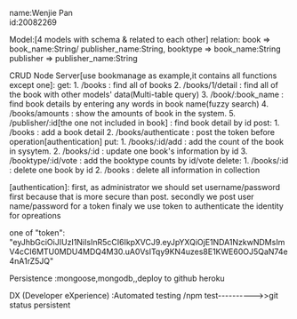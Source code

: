 name:Wenjie Pan       
id:20082269

Model:[4 models with schema & related to each other]
relation:   book => book_name:String/ publisher_name:String,
            booktype => book_name:String
            publisher =>  publisher_name:String

CRUD Node Server[use bookmanage as example,it contains all functions except one]:
     get:
        1. /books : find all of books
        2. /books/1/detail : find all of the book with other models' data(Multi-table query) 
        3. /book/:book_name : find book details by entering any words in book name(fuzzy search)
        4. /books/amounts : show the amounts of book in the system.
        5. /publisher/:id[the one not included in book] : find book detail by id
     post:
        1. /books : add a book detail
        2. /books/authenticate : post the token before operation[authentication]
     put:
        1. /books/:id/add : add the count of the book in sysytem.
        2. /books/:id : update one book's information by id
        3. /booktype/:id/vote : add the booktype counts by id/vote
     delete:
        1. /books/:id : delete one book by id
        2. /books : delete all information in collection
        
[authentication]:
   first, as administrator we should set username/password first because that is more secure than post.
   secondly we post user name/password for a token
   finaly we use token to authenticate the identity for opreations
   
  one  of  "token": "eyJhbGciOiJIUzI1NiIsInR5cCI6IkpXVCJ9.eyJpYXQiOjE1NDA1NzkwNDMsImV4cCI6MTU0MDU4MDQ4M30.uA0VsITqy9KN4uzes8E1KWE60OJ5QaN74e4nA1rZ5JQ"
   
Persistence :mongoose,mongodb,,deploy to github  heroku



DX (Developer eXperience) :Automated testing /npm test---------->>git status persistent
                           
   